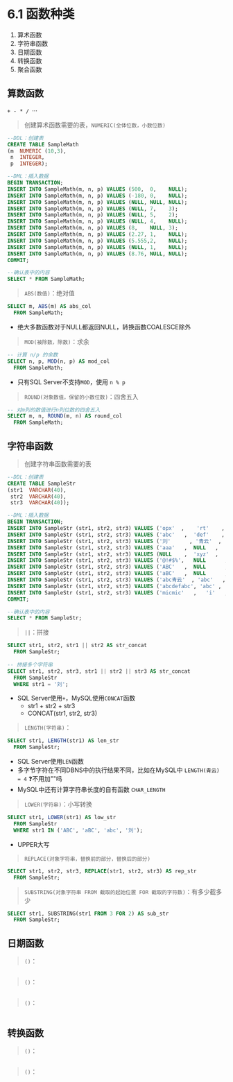 # 6.1 函数种类
1. 算术函数
2. 字符串函数
3. 日期函数
4. 转换函数
5. 聚合函数

## 算数函数
`+ - * / `···

> 创建算术函数需要的表，`NUMERIC(全体位数，小数位数)`
```sql
--DDL：创建表
CREATE TABLE SampleMath
(m  NUMERIC (10,3),
 n  INTEGER,
 p  INTEGER);

--DML：插入数据
BEGIN TRANSACTION;
INSERT INTO SampleMath(m, n, p) VALUES (500,  0,    NULL);
INSERT INTO SampleMath(m, n, p) VALUES (-180, 0,    NULL);
INSERT INTO SampleMath(m, n, p) VALUES (NULL, NULL, NULL);
INSERT INTO SampleMath(m, n, p) VALUES (NULL, 7,    3);
INSERT INTO SampleMath(m, n, p) VALUES (NULL, 5,    2);
INSERT INTO SampleMath(m, n, p) VALUES (NULL, 4,    NULL);
INSERT INTO SampleMath(m, n, p) VALUES (8,    NULL, 3);
INSERT INTO SampleMath(m, n, p) VALUES (2.27, 1,    NULL);
INSERT INTO SampleMath(m, n, p) VALUES (5.555,2,    NULL);
INSERT INTO SampleMath(m, n, p) VALUES (NULL, 1,    NULL);
INSERT INTO SampleMath(m, n, p) VALUES (8.76, NULL, NULL);
COMMIT;

--确认表中的内容
SELECT * FROM SampleMath;
```

> `ABS(数值)`：绝对值
```sql
SELECT m, ABS(m) AS abs_col
  FROM SampleMath;
```
* 绝大多数函数对于NULL都返回NULL，转换函数COALESCE除外

> `MOD(被除数，除数)`：求余
```sql
-- 计算 n/p 的余数
SELECT n, p, MOD(n, p) AS mod_col
  FROM SampleMath;
```
* 只有SQL Server不支持`MOD`，使用 `n % p`

> `ROUND(对象数值，保留的小数位数)`：四舍五入
```sql
-- 对m列的数值进行n列位数的四舍五入
SELECT m, n, ROUND(m, n) AS round_col
  FROM SampleMath;
```

## 字符串函数

> 创建字符串函数需要的表
```sql
--DDL：创建表
CREATE TABLE SampleStr
(str1  VARCHAR(40),
 str2  VARCHAR(40),
 str3  VARCHAR(40));

--DML：插入数据
BEGIN TRANSACTION;
INSERT INTO SampleStr (str1, str2, str3) VALUES ('opx'  ,	 'rt'	 ,	NULL);
INSERT INTO SampleStr (str1, str2, str3) VALUES ('abc'	 ,	'def'	 ,	NULL);
INSERT INTO SampleStr (str1, str2, str3) VALUES ('刘'	  ,	'青云'  ,	'是我');
INSERT INTO SampleStr (str1, str2, str3) VALUES ('aaa'	 ,	NULL   ,	NULL);
INSERT INTO SampleStr (str1, str2, str3) VALUES (NULL 	 ,	'xyz'  ,	  NULL);
INSERT INTO SampleStr (str1, str2, str3) VALUES ('@!#$%',	NULL	  ,	NULL);
INSERT INTO SampleStr (str1, str2, str3) VALUES ('ABC'	 ,	NULL	  ,	NULL);
INSERT INTO SampleStr (str1, str2, str3) VALUES ('aBC'	 ,	NULL	  ,	NULL);
INSERT INTO SampleStr (str1, str2, str3) VALUES ('abc青云'  ,	'abc'	,	'ABC');
INSERT INTO SampleStr (str1, str2, str3) VALUES ('abcdefabc', 'abc'	,	'ABC');
INSERT INTO SampleStr (str1, str2, str3) VALUES ('micmic'   ,	'i'   , 'I');;
COMMIT;

--确认表中的内容
SELECT * FROM SampleStr;
```

> `||`：拼接
```sql
SELECT str1, str2, str1 || str2 AS str_concat
  FROM SampleStr;
  
-- 拼接多个字符串
SELECT str1, str2, str3, str1 || str2 || str3 AS str_concat
  FROM SampleStr
  WHERE str1 = '刘';
```
* SQL Server使用`+`，MySQL使用`CONCAT`函数
	* str1 + str2 + str3
	* CONCAT(str1, str2, str3)

> `LENGTH(字符串)`：
```sql
SELECT str1, LENGTH(str1) AS len_str
  FROM SampleStr;
```
* SQL Server使用`LEN`函数
* 多字节字符在不同DBNS中的执行结果不同，比如在MySQL中 `LENGTH(青云) = 4`  :question:不用加""吗
* MySQL中还有计算字符串长度的自有函数 `CHAR_LENGTH`

> `LOWER(字符串)`：小写转换
```sql
SELECT str1, LOWER(str1) AS low_str
  FROM SampleStr
  WHERE str1 IN ('ABC', 'aBC', 'abc', '刘');
```
* UPPER大写


> `REPLACE(对象字符串，替换前的部分，替换后的部分)`
```sql
SELECT str1, str2, str3, REPLACE(str1, str2, str3) AS rep_str
  FROM SampleStr;
```

> `SUBSTRING(对象字符串 FROM 截取的起始位置 FOR 截取的字符数)`：有多少截多少
```sql
SELECT str1, SUBSTRING(str1 FROM 3 FOR 2) AS sub_str
  FROM SampleStr;
```

## 日期函数

> `()`：
```sql

```

> `()`：
```sql

```

> `()`：
```sql

```
## 转换函数

> `()`：
```sql

```

> `()`：
```sql

```






















